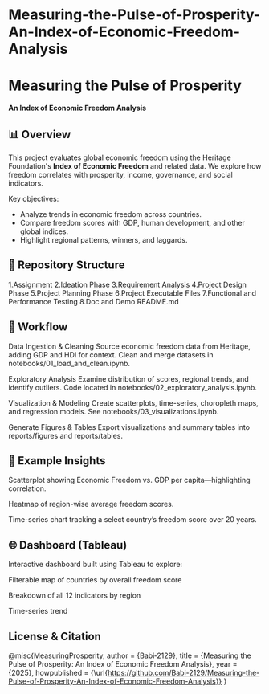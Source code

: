 # Measuring-the-Pulse-of-Prosperity-An-Index-of-Economic-Freedom-Analysis
# Measuring the Pulse of Prosperity  
**An Index of Economic Freedom Analysis**

## 📊 Overview
This project evaluates global economic freedom using the Heritage Foundation's **Index of Economic Freedom** and related data. We explore how freedom correlates with prosperity, income, governance, and social indicators.

Key objectives:
- Analyze trends in economic freedom across countries.
- Compare freedom scores with GDP, human development, and other global indices.
- Highlight regional patterns, winners, and laggards.

## 📁 Repository Structure
1.Assignment
2.Ideation Phase
3.Requirement Analysis
4.Project Design Phase
5.Project Planning Phase
6.Project Executable Files
7.Functional and Performance Testing
8.Doc and Demo
README.md


## 🧩 Workflow
Data Ingestion & Cleaning
Source economic freedom data from Heritage, adding GDP and HDI for context.
Clean and merge datasets in notebooks/01_load_and_clean.ipynb.

Exploratory Analysis
Examine distribution of scores, regional trends, and identify outliers.
Code located in notebooks/02_exploratory_analysis.ipynb.

Visualization & Modeling
Create scatterplots, time-series, choropleth maps, and regression models.
See notebooks/03_visualizations.ipynb.

Generate Figures & Tables
Export visualizations and summary tables into reports/figures and reports/tables.

## 📘 Example Insights
Scatterplot showing Economic Freedom vs. GDP per capita—highlighting correlation.

Heatmap of region-wise average freedom scores.

Time-series chart tracking a select country’s freedom score over 20 years.

## 🌐 Dashboard (Tableau)
Interactive dashboard built using Tableau to explore:

Filterable map of countries by overall freedom score

Breakdown of all 12 indicators by region

Time-series trend



## License & Citation
@misc{MeasuringProsperity,
  author = {Babi‑2129},
  title = {Measuring the Pulse of Prosperity: An Index of Economic Freedom Analysis},
  year = {2025},
  howpublished = {\url{https://github.com/Babi-2129/Measuring-the-Pulse-of-Prosperity-An-Index-of-Economic-Freedom-Analysis}}
}
